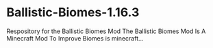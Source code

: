# Ballistic-Biomes-1.16.3
 Respository for the Ballistic Biomes Mod
The Ballistic Biomes Mod Is A Minecraft Mod To Improve Biomes is minecraft...
